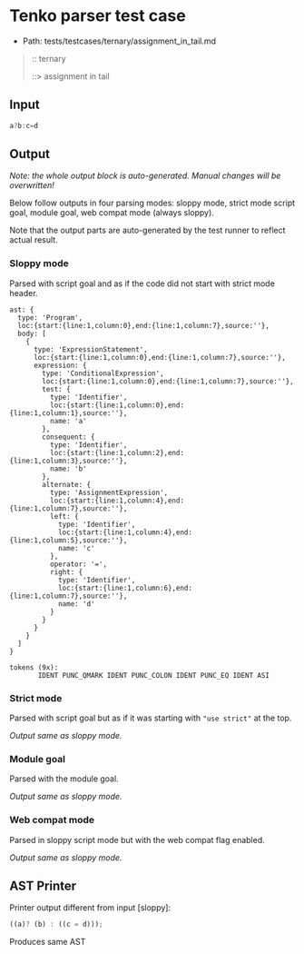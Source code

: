 # Tenko parser test case

- Path: tests/testcases/ternary/assignment_in_tail.md

> :: ternary
>
> ::> assignment in tail

## Input

`````js
a?b:c=d
`````

## Output

_Note: the whole output block is auto-generated. Manual changes will be overwritten!_

Below follow outputs in four parsing modes: sloppy mode, strict mode script goal, module goal, web compat mode (always sloppy).

Note that the output parts are auto-generated by the test runner to reflect actual result.

### Sloppy mode

Parsed with script goal and as if the code did not start with strict mode header.

`````
ast: {
  type: 'Program',
  loc:{start:{line:1,column:0},end:{line:1,column:7},source:''},
  body: [
    {
      type: 'ExpressionStatement',
      loc:{start:{line:1,column:0},end:{line:1,column:7},source:''},
      expression: {
        type: 'ConditionalExpression',
        loc:{start:{line:1,column:0},end:{line:1,column:7},source:''},
        test: {
          type: 'Identifier',
          loc:{start:{line:1,column:0},end:{line:1,column:1},source:''},
          name: 'a'
        },
        consequent: {
          type: 'Identifier',
          loc:{start:{line:1,column:2},end:{line:1,column:3},source:''},
          name: 'b'
        },
        alternate: {
          type: 'AssignmentExpression',
          loc:{start:{line:1,column:4},end:{line:1,column:7},source:''},
          left: {
            type: 'Identifier',
            loc:{start:{line:1,column:4},end:{line:1,column:5},source:''},
            name: 'c'
          },
          operator: '=',
          right: {
            type: 'Identifier',
            loc:{start:{line:1,column:6},end:{line:1,column:7},source:''},
            name: 'd'
          }
        }
      }
    }
  ]
}

tokens (9x):
       IDENT PUNC_QMARK IDENT PUNC_COLON IDENT PUNC_EQ IDENT ASI
`````

### Strict mode

Parsed with script goal but as if it was starting with `"use strict"` at the top.

_Output same as sloppy mode._

### Module goal

Parsed with the module goal.

_Output same as sloppy mode._

### Web compat mode

Parsed in sloppy script mode but with the web compat flag enabled.

_Output same as sloppy mode._

## AST Printer

Printer output different from input [sloppy]:

````js
((a)? (b) : ((c = d)));
````

Produces same AST

